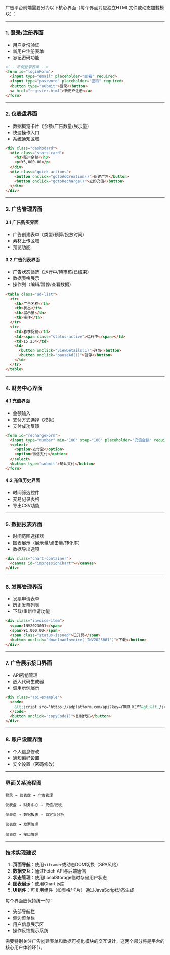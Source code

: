 广告平台前端需要分为以下核心界面（每个界面对应独立HTML文件或动态加载模块）：

---

### **1. 登录/注册界面**
- 用户身份验证
- 新用户注册表单
- 忘记密码功能
```html
<!-- 示例登录表单 -->
<form id="loginForm">
  <input type="email" placeholder="邮箱" required>
  <input type="password" placeholder="密码" required>
  <button type="submit">登录</button>
  <a href="register.html">新用户注册</a>
</form>
```

---

### **2. 仪表盘界面**
- 数据概览卡片（余额/广告数量/展示量）
- 快速操作入口
- 系统通知区域
```html
<div class="dashboard">
  <div class="stats-card">
    <h3>账户余额</h3>
    <p>¥5,000.00</p>
  </div>
  <div class="quick-actions">
    <button onclick="gotoAdCreation()">新建广告</button>
    <button onclick="gotoRecharge()">立即充值</button>
  </div>
</div>
```

---

### **3. 广告管理界面**
#### **3.1 广告购买界面**
- 广告创建表单（类型/预算/投放时间）
- 素材上传区域
- 预览功能

#### **3.2 广告列表界面**
- 广告状态筛选（运行中/待审核/已结束）
- 数据表格展示
- 操作列（编辑/暂停/查看数据）
```html
<table class="ad-list">
  <tr>
    <th>广告名称</th>
    <th>状态</th>
    <th>展示量</th>
    <th>操作</th>
  </tr>
  <tr>
    <td>春季促销</td>
    <td><span class="status-active">运行中</span></td>
    <td>15,234</td>
    <td>
      <button onclick="viewDetails(1)">详情</button>
      <button onclick="pauseAd(1)">暂停</button>
    </td>
  </tr>
</table>
```

---

### **4. 财务中心界面**
#### **4.1 充值界面**
- 金额输入
- 支付方式选择（模拟）
- 支付成功反馈
```html
<form id="rechargeForm">
  <input type="number" min="100" step="100" placeholder="充值金额" required>
  <select>
    <option>支付宝</option>
    <option>微信支付</option>
  </select>
  <button type="submit">确认支付</button>
</form>
```

#### **4.2 充值历史界面**
- 时间筛选控件
- 交易记录表格
- 导出CSV功能

---

### **5. 数据报表界面**
- 时间范围选择器
- 图表展示（展示量/点击量/转化率）
- 数据导出选项
```html
<div class="chart-container">
  <canvas id="impressionChart"></canvas>
</div>
```

---

### **6. 发票管理界面**
- 发票申请表单
- 历史发票列表
- 下载/重新申请功能
```html
<div class="invoice-item">
  <span>INV2023001</span>
  <span>¥1,000.00</span>
  <span class="status-issued">已开具</span>
  <button onclick="downloadInvoice('INV2023001')">下载</button>
</div>
```

---

### **7. 广告展示接口界面**
- API密钥管理
- 嵌入代码生成器
- 调用示例展示
```html
<div class="api-example">
  <code>
    &lt;script src="https://adplatform.com/api?key=YOUR_KEY"&gt;&lt;/script&gt;
  </code>
  <button onclick="copyCode()">复制代码</button>
</div>
```

---

### **8. 账户设置界面**
- 个人信息修改
- 通知偏好设置
- 安全设置（密码修改）

---

### **界面关系流程图**
```
登录 → 仪表盘 → 广告管理
               
仪表盘 → 财务中心 → 充值/历史
               
仪表盘 → 数据报表 → 自定义分析
               
仪表盘 → 发票管理
               
仪表盘 → 接口管理
```

---

### **技术实现建议**
1. **页面导航**：使用`<iframe>`或动态DOM切换（SPA风格）
2. **数据交互**：通过Fetch API与后端通信
3. **状态管理**：使用LocalStorage临时存储用户状态
4. **图表展示**：使用Chart.js库
5. **UI组件**：可复用组件（如表格/卡片）通过JavaScript动态生成

每个界面应保持统一的：
- 头部导航栏
- 侧边菜单栏
- 用户信息展示区
- 操作反馈提示系统

需要特别关注广告创建表单和数据可视化模块的交互设计，这两个部分将是平台的核心用户体验环节。
